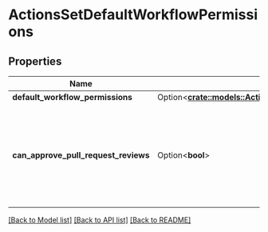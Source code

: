 # ActionsSetDefaultWorkflowPermissions

## Properties

Name | Type | Description | Notes
------------ | ------------- | ------------- | -------------
**default_workflow_permissions** | Option<[**crate::models::ActionsDefaultWorkflowPermissions**](actions-default-workflow-permissions.md)> |  | [optional]
**can_approve_pull_request_reviews** | Option<**bool**> | Whether GitHub Actions can approve pull requests. Enabling this can be a security risk. | [optional]

[[Back to Model list]](../README.md#documentation-for-models) [[Back to API list]](../README.md#documentation-for-api-endpoints) [[Back to README]](../README.md)


